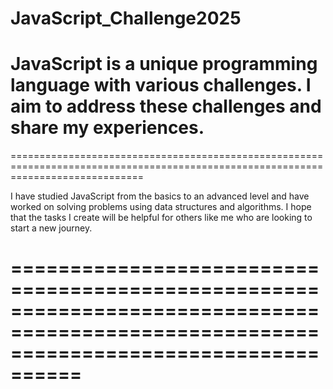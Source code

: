 # JavaScript_Challenge2025
JavaScript is a unique programming language with various challenges. I aim to address these challenges and share my experiences.
==================================================================================================================================
===================================================================================================================================

I have studied JavaScript from the basics to an advanced level and have worked on solving problems using data structures and algorithms. I hope that the tasks I create will be helpful for others like me who are looking to start a new journey.

========================================================================================================================================
========================================================================================================================================
